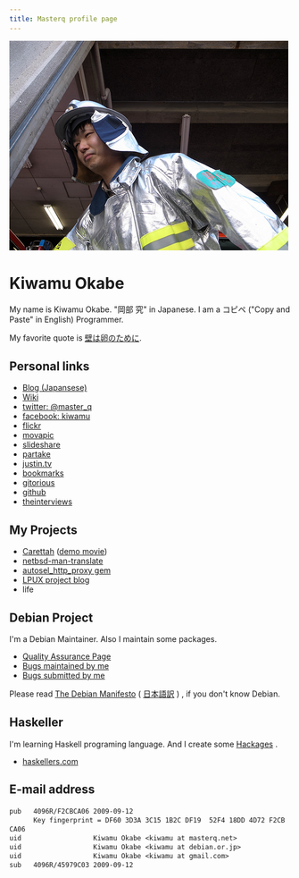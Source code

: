 ```yaml
---
title: Masterq profile page
---
```


![](/images/kaketuke-masyo.jpg)

# Kiwamu Okabe

My name is Kiwamu Okabe. "岡部 究" in Japanese.
I am a コピペ ("Copy and Paste" in English) Programmer.

My favorite quote is
[壁は卵のために](http://www.haaretz.com/hasen/spages/1064909.html).

## Personal links

* [Blog (Japansese)](http://d.masterq.net/)
* [Wiki](http://wiki.masterq.net)
* [twitter: @master_q](https://twitter.com/master_q)
* [facebook: kiwamu](http://www.facebook.com/kiwamu)
* [flickr](http://www.flickr.com/photos/masterq/)
* [movapic](http://movapic.com/masterq)
* [slideshare](http://www.slideshare.net/master_q)
* [partake](http://partake.in/users/b9b38f3f-374f-4ec3-86ab-de232d08e450)
* [justin.tv](http://www.justin.tv/kiwamu/videos)
* [bookmarks](http://b.hatena.ne.jp/masterq/)
* [gitorious](https://gitorious.org/~masterq)
* [github](https://github.com/master-q)
* [theinterviews](http://theinterviews.jp/masterq)

## My Projects

* [Carettah](http://carettah.masterq.net) ([demo movie](http://vimeo.com/28350010))
* [netbsd-man-translate](http://netbsdman.masterq.net/)
* [autosel_http_proxy gem](http://rubygems.org/gems/autosel_http_proxy)
* [LPUX project blog](http://lpux.wordpress.com/)
* life

## Debian Project

I'm a Debian Maintainer.
Also I maintain some packages.

* [Quality Assurance Page](http://qa.debian.org/developer.php?login=kiwamu%40debian.or.jp)
* [Bugs maintained by me](http://bugs.debian.org/cgi-bin/pkgreport.cgi?maint=kiwamu@debian.or.jp)
* [Bugs submitted by me](http://bugs.debian.org/cgi-bin/pkgreport.cgi?submitter=kiwamu@debian.or.jp)

Please read
[The Debian Manifesto](http://www.debian.org/doc/manuals/project-history/ap-manifesto.html)
(
[日本語訳](http://www.debian.org/doc/manuals/project-history/ap-manifesto.ja.html)
)
, if you don't know Debian.

## Haskeller

I'm learning Haskell programing language.
And I create some
[Hackages](http://hackage.haskell.org/packages/archive/pkg-list.html)
.

* [haskellers.com](http://www.haskellers.com/user/734)

## E-mail address

~~~
pub   4096R/F2CBCA06 2009-09-12
      Key fingerprint = DF60 3D3A 3C15 1B2C DF19  52F4 18DD 4D72 F2CB CA06
uid                  Kiwamu Okabe <kiwamu at masterq.net>
uid                  Kiwamu Okabe <kiwamu at debian.or.jp>
uid                  Kiwamu Okabe <kiwamu at gmail.com>
sub   4096R/45979C03 2009-09-12
~~~

